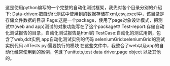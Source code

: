 这是使用python编写的一个完整的自动化测试框架，我先对各个目录分别的介绍下:
Data-driven:把自动化测试中使用到的数据存储在xml,csv,excel中，该目录是存储文件数据的目录
Page:这是一个package，使用了page对象设计模式，把测试中(web and app)测试的对象功能写在了这个package中
Test-report:存储自动化测试报告的目录，自动化测试报告是html的 
TestCase:自动化的测试用例，包含了web,ddt实例,app自动化测试实例的代码
seleniumGrid:seleniumGrid的测试实例代码 
allTests.py:需要执行的模块
在这些文件中，我整合了web以及app的自动化经常使用到的案例，包含了unittets,test data driver,page object
以及其他的。












